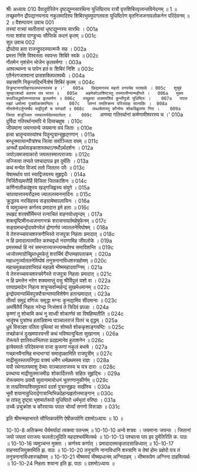 श्रीः
अध्यायः 010
दैवादुर्वरितेन दृष्टद्युम्नसारथिना युधिष्ठिराय रात्रौ वृत्तशिबिरवृत्तान्तविनेदनम् ॥ 1 ॥ तच्छ्रवणेन द्रौपद्यानयनाय नकुलमादिश्य शिबिरभुवमुपागतवता युधिष्ठिरेण मृतनिजजनावलोकनेन परिदेवनम् ॥ 2 ॥
वैशम्पायन उवाच 	001  
तस्यां रात्र्यां व्यतीतायां धृष्टद्युम्नस्य सारथिः ।	001a  
गत्वा शशंस पाण्डुभ्यः सौप्तिके कदनं कृतम् ॥	001c  
सूत उवाच 	002  
द्रौपदेया हता राजन्द्रुपदस्यात्मजैः सह ।	002a  
प्रमत्ता निशि विश्वस्ताः स्वपन्तः शिबिरे स्वके ॥	002c  
गौतमेन नृशंसेन भोजेन कृतवर्मणा ।	003a  
अश्वत्थाम्ना च पापेन हतं वः शिबिरं निशि ॥	003c  
एतैर्नरगजाश्वानां प्रासशक्तिपरश्वथैः ।	004a  
सहस्राणि निकृन्तद्भिर्निःशेषं शिबिरं कृतम् ॥	004c  
`विक्रुष्टनानाविहगफलभारनतस्य ह ।'	005a  
छिद्यमानस्य महतो वनस्येव परश्वथैः ।	005c  
शुश्रुवे सुमहाञ्शब्दो बलस्य तव भारत ॥	005e  
अहमेकोऽवशिष्टस्तु तस्मात्सैन्यान्महीपते ।	006a  
मुक्तः कथञ्चिद्धर्मात्मन्व्यग्राच्च कृतवर्मणः ॥	006c  
तच्छ्रुत्वा वाक्यमशिवं कुन्तीपुत्रो युधिष्ठिरः ।	007a  
पपात मह्यां धर्मात्मा पुत्रशोकसमन्वितः ॥	007c  
पतन्तं तमतिक्रम्य परिजग्राह सात्यकिः ।	008a  
भीमसेनोऽर्जुनश्चैव माद्रीपुत्रौ च पाण्डवौ ॥	008c  
लब्धचेतास्तु कौन्तेयः शोकविह्वलया गिरा ।	009a  
जित्वा शत्रूञ्जितः पश्चात्पर्यदेवयदार्तवत् ॥	009c  
`अगम्या गतिरर्थानां कर्मणामीश्वरस्य च ।'	010a  
दुर्विदा गतिरर्थानामपि ये दिव्यचक्षुषः ।	010c  
जीयमाना जयन्त्यन्ये जयमाना वयं जिताः ॥	010e  
हत्वा भ्रातॄन्वयस्यांश्च पितॄन्पुत्रान्सुहृद्गणान् ।	011a  
बन्धूनमात्यान्पौत्रांश्च जित्वा सर्वाञ्जिता वयम् ॥	011c  
अनर्थो ह्यर्थसङ्काशस्तथाऽनर्थोऽर्थदर्शनः ।	012a  
जयोऽयमजयाकारो जयस्तस्मात्पराजयः ॥	012c  
यज्जित्वा तप्यते पश्चादापन्न इव दुर्मतिः ।	013a  
कथं मन्येत विजयं ततो जिततरः परैः ॥	013c  
येषामर्थाय पापं स्याद्विजयस्य सुहृद्वधैः ।	014a  
निर्जितैरप्रमत्तैर्हि विजिता जितकाशिनः ॥	014c  
कर्णिनालीकदंष्ट्रस्य खड्गजिह्वस्य संयुगे ।	015a  
चापव्यात्तास्यरौद्रस्य ज्यातलस्वननादिनः ॥	015c  
क्रुद्धस्य नरसिंहस्य सङ्ग्रामेष्वपलायिनः ।	016a  
ये व्यमुञ्चन्त कर्णस्य प्रमादात्त इमे हताः ॥	016c  
रथह्रदं शरवर्षोर्मिमन्तं रत्नाचितं वाहनयोधवृन्दम् ।	017a  
शक्त्यृष्टिमीनध्वजनागनक्रं शरासनावर्तमहेषुफेनम् ॥	017c  
सङ्ग्रामचन्द्रोदयवेगवेलं द्रोणार्णवं ज्यातलनेमिघोषम् ।	018a  
ये तेरुरुच्चावचशस्त्रनौभिस्ते राजपुत्रा निहताः प्रमादात् ॥	018c  
न हि प्रमादात्परमस्ति कश्चद्वधो नराणामिह जीवलोके ।	019a  
प्रमत्तमर्था हि नरं समन्तात्त्यजन्त्यनर्थाश्च समाविशन्ति ॥	019c  
ध्वजोत्तमाग्रोच्छ्रितधूमकेतुं शरार्चिषं दीप्तमहापताकम् ।	020a  
महाधनुर्ज्यातलनेमिघोषं तनुत्रनानाविधशस्त्रहोमम् ॥	020c  
महाचमूकक्षदवाभिपन्नं महाहवे भीष्ममहादवाग्निम् ।	021a  
ये तेरुरुच्चावचशस्त्रवेगैस्ते राजपुत्रा निहताः प्रमादात् ॥	021c  
न हि प्रमत्तेन नरेण शक्यमाप्तुं वसु श्रीर्विपुलं यशो वा ।	022a  
पश्याप्रमादेन निहत्य शत्रून्सर्वान्महेन्द्रं सुखमेधमानम् ॥	022c  
इन्द्रोपमान्पार्थिवपुत्रपौत्रान्पश्याविशेषेण हतान्प्रमादात् ।	023a  
तीर्त्वा समुद्रं वणिजः समृद्धा मग्नाः कुनद्यामिव सीदमानाः ॥	023c  
अमर्षितैर्ये निहता नरेन्द्रा निःसंशयं ते त्रिदिवं प्रपन्नाः ।	024a  
कृष्णां तु शोचामि कथं नु साध्वी शोकार्णवं सा विषहिष्यतीति ॥	024c  
भातॄंश्च पुत्रांश्च हतान्निशम्य पाञ्चालराजं पितरं च वृद्धम् ।	025a  
ध्रुवं विसञ्ज्ञा पतिता पृथिव्यां सा शोष्यते शोककृशाङ्गयष्टिः ॥	025c  
तच्छोकजं दुःखमपारयन्ती कथं भविष्यत्युचिता सुखानाम् ।	026a  
रोरूयते ज्ञातिवधाभितप्ता प्रदह्यमानेव हुताशनेन ॥	026c  
इत्येवमार्तः परिदेवयन्स राजा कुरूणां नकुलं बभाषे ।	027a  
गच्छानयैनामिह मन्दभाग्यां समातृपक्षामिति राजपुत्रीम् ॥	027c  
माद्रीसुतस्तत्परिगृह्य वाक्यं धर्मेण धर्मप्रथमस्य राज्ञः ।	028a  
ययौ रथेनालयमाशु देव्याः पाञ्चालराजस्य च यत्र दाराः ॥	028c  
प्रस्थाप्य माद्रीसुतमाजमीढः शोकार्दितस्तैः सहितः सुहृद्भिः ।	029a  
रोरूयमाणः प्रययौ सुतानामायोधनं भूतगणानुकीर्णम् ॥	029c  
स तत्प्रविश्याशिवमुग्ररूपं ददर्श पुत्रान्सुहृदः सखींश्च ।	030a  
भूमौ शयानान्रुधिरार्द्रगात्रान्विभिन्नदेहान्प्रहृतोत्तमाङ्गान् ॥	030c  
स तांस्तु दृष्ट्वा भृशमार्तरूपो युधिष्ठिरो धर्मभृतां वरिष्ठः ।	031a  
उच्चैः प्रचुक्रोश च कौरवाग्र्यः पपात चोर्व्यां सगणो विसञ्ज्ञः ॥	031c  

इति श्रीमन्महाभारते सौप्तिकपर्वणि ऐषीकपर्वणि दशमोऽध्यायः ॥ 10 ॥

10-10-8 अतिक्रम्य धैर्यमर्यादां त्यक्त्वा पतन्तम् ॥ 10-10-10 अन्ये शत्रवः । जयमानाः जयन्तः । जितानां जयो जयतां पराजयः फलतोऽभूदिति महदाश्चर्यमित्यर्थः ॥ 10-10-13 पश्चात्स पाप इव दुर्मतिरिति क. पाठः ॥ 10-10-16 व्यमुञ्चन्त मुक्ताः । कर्णस्य कर्णात् । प्रमादादस्मत्कृतादसान्निध्यात् ॥ 10-10-17 वाहनवाजियुक्तमिति झ. पाठः ॥ 10-10-20 तनुत्राणि नानाविधानि शस्त्राणि च तेषां होमः प्रक्षेपो यत्र तं तनुत्रनानाविधशस्त्रहोमम् ॥ 10-10-21 भीष्ममयं भीष्मप्रधानम् अग्निदाहम् । भीष्मरूपेण अग्निना दाहमित्यर्थः ॥ 10-10-24 निहताः शयाना इति झ. पाठः ॥ दशमोऽध्यायः ॥
